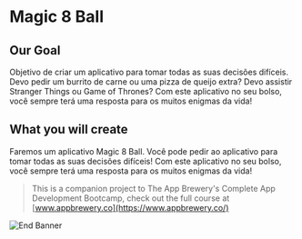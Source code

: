 # Magic 8 Ball

## Our Goal

Objetivo de criar um aplicativo para tomar todas as suas decisões difíceis. Devo pedir um burrito de carne ou uma pizza de queijo extra? Devo assistir Stranger Things ou Game of Thrones? Com este aplicativo no seu bolso, você sempre terá uma resposta para os muitos enigmas da vida!

## What you will create

Faremos um aplicativo Magic 8 Ball. Você pode pedir ao aplicativo para tomar todas as suas decisões difíceis! Com este aplicativo no seu bolso, você sempre terá uma resposta para os muitos enigmas da vida!



>This is a companion project to The App Brewery's Complete App Development Bootcamp, check out the full course at [www.appbrewery.co](https://www.appbrewery.co/)

![End Banner](Documentation/readme-end-banner.png)

